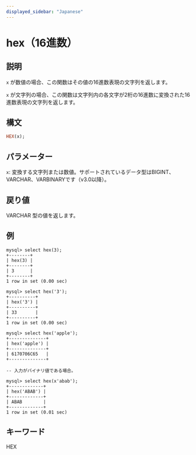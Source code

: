 ```yaml
---
displayed_sidebar: "Japanese"
---
```


# hex（16進数）

## 説明

`x` が数値の場合、この関数はその値の16進数表現の文字列を返します。

`x` が文字列の場合、この関数は文字列内の各文字が2桁の16進数に変換された16進数表現の文字列を返します。

## 構文

```Haskell
HEX(x);
```

## パラメーター

`x`: 変換する文字列または数値。サポートされているデータ型はBIGINT、VARCHAR、VARBINARYです（v3.0以降）。

## 戻り値

VARCHAR 型の値を返します。

## 例

```Plain Text
mysql> select hex(3);
+--------+
| hex(3) |
+--------+
| 3      |
+--------+
1 row in set (0.00 sec)

mysql> select hex('3');
+----------+
| hex('3') |
+----------+
| 33       |
+----------+
1 row in set (0.00 sec)

mysql> select hex('apple');
+--------------+
| hex('apple') |
+--------------+
| 6170706C65   |
+--------------+

-- 入力がバイナリ値である場合。

mysql> select hex(x'abab');
+-------------+
| hex('ABAB') |
+-------------+
| ABAB        |
+-------------+
1 row in set (0.01 sec)
```

## キーワード

HEX